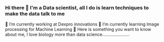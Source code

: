 ### Hi there 👋 I'm a Data scientist, all I do is learn techniques to make the data talk to me 

🏢 I’m currently working at Dexpro innovations 
📔 I’m currently learning Image processing for Machine Learning
🤫 Here is something you want to know about me, I love biology more than data science......................


